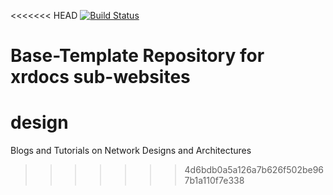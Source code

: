 <<<<<<< HEAD
[![Build Status](https://travis-ci.org/xrdocs/design.svg?branch=gh-pages)](https://travis-ci.org/xrdocs/design)

Base-Template Repository for xrdocs sub-websites
=======
# design
Blogs and Tutorials on Network Designs and Architectures
>>>>>>> 4d6bdb0a5a126a7b626f502be967b1a110f7e338
